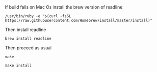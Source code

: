 If build fails on Mac Os install the brew version of readline:

	/usr/bin/ruby -e "$(curl -fsSL https://raw.githubusercontent.com/Homebrew/install/master/install)"


Then install readline

	brew install readline
	
Then proceed as usual

	make
	
	make install